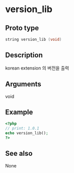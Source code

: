 # version_lib

## Proto type

```c
string version_lib (void)
```

## Description

korean extension 의 버전을 출력

## Arguments

void

## Example

```php
<?php
// print: 1.0.1
echo version_lib();
?>
```

## See also
None

